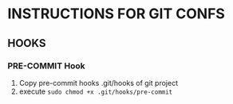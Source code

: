 # INSTRUCTIONS FOR GIT CONFS


## HOOKS
### PRE-COMMIT Hook
1. Copy pre-commit hooks .git/hooks of git project
2. execute `sudo chmod +x .git/hooks/pre-commit`

